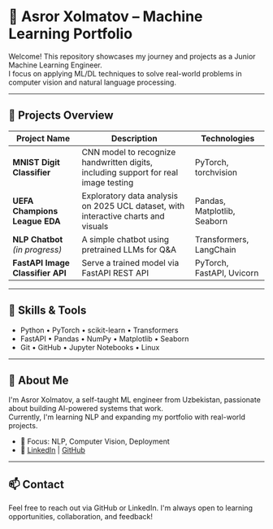 # 🧠 Asror Xolmatov – Machine Learning Portfolio

Welcome! This repository showcases my journey and projects as a Junior Machine Learning Engineer.  
I focus on applying ML/DL techniques to solve real-world problems in computer vision and natural language processing.

---

## 📂 Projects Overview

| Project Name | Description | Technologies |
|-------------|-------------|--------------|
| **MNIST Digit Classifier** | CNN model to recognize handwritten digits, including support for real image testing | PyTorch, torchvision |
| **UEFA Champions League EDA** | Exploratory data analysis on 2025 UCL dataset, with interactive charts and visuals | Pandas, Matplotlib, Seaborn |
| **NLP Chatbot** *(in progress)* | A simple chatbot using pretrained LLMs for Q&A | Transformers, LangChain |
| **FastAPI Image Classifier API** | Serve a trained model via FastAPI REST API | PyTorch, FastAPI, Uvicorn |

---

## 🔧 Skills & Tools

- Python • PyTorch • scikit-learn • Transformers  
- FastAPI • Pandas • NumPy • Matplotlib • Seaborn  
- Git • GitHub • Jupyter Notebooks • Linux  

---

## 🧭 About Me

I'm Asror Xolmatov, a self-taught ML engineer from Uzbekistan, passionate about building AI-powered systems that work.  
Currently, I'm learning NLP and expanding my portfolio with real-world projects.

- 🧠 Focus: NLP, Computer Vision, Deployment
- 🔗 [LinkedIn](https://www.linkedin.com/in/asrorbek-kholmatov-b9273b338/) | [GitHub](https://github.com/asrorKholmatov)

---

## 📫 Contact

Feel free to reach out via GitHub or LinkedIn. I'm always open to learning opportunities, collaboration, and feedback!



